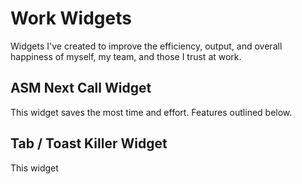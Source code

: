 # Work Widgets

Widgets I've created to improve the efficiency, output, and overall happiness of myself, my team, and those I trust at work.

## ASM Next Call Widget

This widget saves the most time and effort.
Features outlined below.

## Tab / Toast Killer Widget

This widget 
